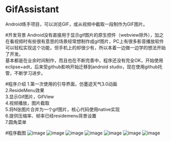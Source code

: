 # GifAssistant
Android练手项目，可以浏览GIF，或从视频中截取一段制作为GIF图片。

#开发背景
Android没有直接用于显示gif图片的原生控件（webview除外），加之在看视频时有些很有意思的场景经常想制作成gif图片，PC上有很多影音播放软件可以轻松实现这个功能，但手机上的却很少有，所以本着一边做一边学的想法开始了开发。<br>
基本都是在业余时间制作，而且也在不断完善中，程序还没有完全OK，开始使用eclipse+adt，后来受github影响开始迁移到android studio，现在使用github托管，不断学习进步。

#程序介绍
1.第一次使用的引导界面，仿墨迹天气3.0动画<br>
2.ResideMenu效果<br>
3.显示Gif图片，GifView<br>
4.视频播放，图片截取<br>
5.将N张图片合并为一个gif图片，核心代码使用native实现<br>
6.提供压缩率、帧率已经residemenu背景设置<br>
7.圆角菜单<br>

#程序截图
![image](https://github.com/dxjia/GifAssitant/raw/master/screenshot/1.png)
![image](https://github.com/dxjia/GifAssitant/raw/master/screenshot/2.png)
![image](https://github.com/dxjia/GifAssitant/raw/master/screenshot/3.png)
![image](https://github.com/dxjia/GifAssitant/raw/master/screenshot/4.png)
![image](https://github.com/dxjia/GifAssitant/raw/master/screenshot/5.png)
![image](https://github.com/dxjia/GifAssitant/raw/master/screenshot/6.png)
![image](https://github.com/dxjia/GifAssitant/raw/master/screenshot/7.png)
